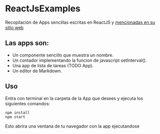 # ReactJsExamples
Recopilación de Apps sencillas escritas en ReactJS y [mencionadas en su sitio web ](URL "https://facebook.github.io/react/")

## Las apps son:
* Un componente sencillo que muestra un nombre.
* Un contador implementando la funcion de javascript setInterval().
* Una app de lista de tareas (TODO App).
* Un editor de Markdown.

## Uso
Entra con terminal en la carpeta de la App que desees y ejecuta los siguientes comandos:
 ```
 npm install 
 npm start
 ```
 Esto abrira una ventana de tu navegador con la app ejecutandose